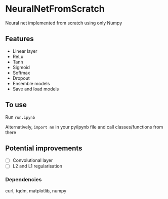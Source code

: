 # NeuralNetFromScratch
 Neural net implemented from scratch using only Numpy

## Features
 - Linear layer
 - ReLu
 - Tanh
 - Sigmoid
 - Softmax
 - Dropout
 - Ensemble models
 - Save and load models

## To use
Run `run.ipynb`

Alternatively, `import nn` in your py/ipynb file and call classes/functions from there

## Potential improvements
 - [ ] Convolutional layer 
 - [ ] L2 and L1 regularisation

### Dependencies
curl, tqdm, matplotlib, numpy
